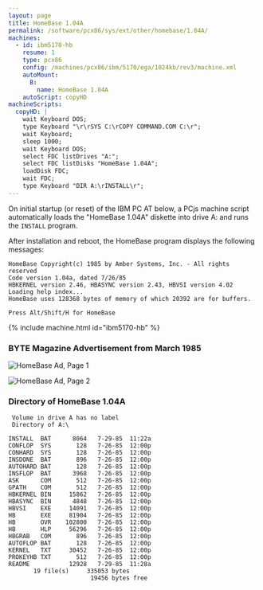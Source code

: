 ```yaml
---
layout: page
title: HomeBase 1.04A
permalink: /software/pcx86/sys/ext/other/homebase/1.04A/
machines:
  - id: ibm5170-hb
    resume: 1
    type: pcx86
    config: /machines/pcx86/ibm/5170/ega/1024kb/rev3/machine.xml
    autoMount:
      B:
        name: HomeBase 1.04A
    autoScript: copyHD
machineScripts:
  copyHD: |
    wait Keyboard DOS;
    type Keyboard "\r\rSYS C:\rCOPY COMMAND.COM C:\r";
    wait Keyboard;
    sleep 1000;
    wait Keyboard DOS;
    select FDC listDrives "A:";
    select FDC listDisks "HomeBase 1.04A";
    loadDisk FDC;
    wait FDC;
    type Keyboard "DIR A:\rINSTALL\r";
---
```


On initial startup (or reset) of the IBM PC AT below, a PCjs machine script automatically loads
the "HomeBase 1.04A" diskette into drive A: and runs the `INSTALL` program.

After installation and reboot, the HomeBase program displays the following messages:

    HomeBase Copyright(c) 1985 by Amber Systems, Inc. - All rights reserved
    Code version 1.04a, dated 7/26/85
    HBKERNEL version 2.46, HBASYNC version 2.43, HBVSI version 4.02
    Loading help index...
    HomeBase uses 128368 bytes of memory of which 20392 are for buffers.

    Press Alt/Shift/H for HomeBase

{% include machine.html id="ibm5170-hb" %}

### BYTE Magazine Advertisement from March 1985

![HomeBase Ad, Page 1](../images/BYTE-1985-03-020.jpg)

![HomeBase Ad, Page 2](../images/BYTE-1985-03-021.jpg)

### Directory of HomeBase 1.04A

     Volume in drive A has no label
     Directory of A:\

    INSTALL  BAT      8064   7-29-85  11:22a
    CONFLOP  SYS       128   7-26-85  12:00p
    CONHARD  SYS       128   7-26-85  12:00p
    INSDONE  BAT       896   7-26-85  12:00p
    AUTOHARD BAT       128   7-26-85  12:00p
    INSFLOP  BAT      3968   7-26-85  12:00p
    ASK      COM       512   7-26-85  12:00p
    GPATH    COM       512   7-26-85  12:00p
    HBKERNEL BIN     15862   7-26-85  12:00p
    HBASYNC  BIN      4848   7-26-85  12:00p
    HBVSI    EXE     14091   7-26-85  12:00p
    HB       EXE     81904   7-26-85  12:00p
    HB       OVR    102800   7-26-85  12:00p
    HB       HLP     56296   7-26-85  12:00p
    HBGRAB   COM       896   7-26-85  12:00p
    AUTOFLOP BAT       128   7-26-85  12:00p
    KERNEL   TXT     30452   7-26-85  12:00p
    PROKEYHB TXT       512   7-26-85  12:00p
    README           12928   7-29-85  11:28a
           19 file(s)     335053 bytes
                           19456 bytes free
